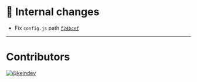 # :memo: Internal changes

- Fix `config.js` path [`f24bcef`](https://github.com/tagproject/ts-library-shared-config/commit/f24bcefaed6beae2fe8a65e539bdbba2b140b487)

---

# Contributors

[![@keindev](https://avatars.githubusercontent.com/u/4527292?v=4&s=40)](https://github.com/keindev)
